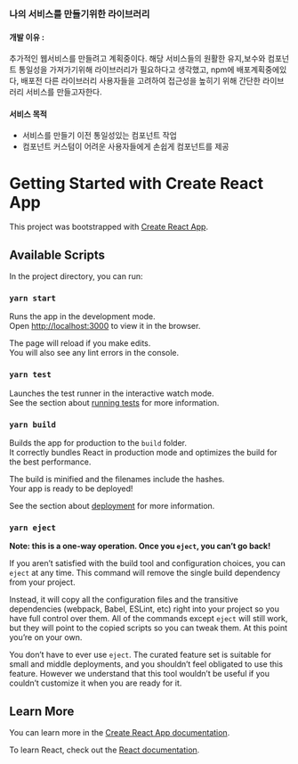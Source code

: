 <h3>나의 서비스를 만들기위한 라이브러리 </h3>
<h4> 개발 이유 : </h4>
<p>
 추가적인 웹서비스를 만들려고 계획중이다. 해당 서비스들의 원활한 유지,보수와 컴포넌트 통일성을 가져가기위해 라이브러리가 필요하다고 생각했고,
 npm에 배포계획중에있다, 배포전 다른 라이브러리 사용자들을 고려하여 접근성을 높히기 위해 간단한 라이브러리 서비스를 만들고자한다.
</p>  

<h4>서비스 목적</h4>
<ul>
  <li>서비스를 만들기 이전 통일성있는 컴포넌트 작업</li>
  <li>컴포넌트 커스텀이 어려운 사용자들에게 손쉽게 컴포넌트를 제공</li>
</ul>


# Getting Started with Create React App

This project was bootstrapped with [Create React App](https://github.com/facebook/create-react-app).

## Available Scripts

In the project directory, you can run:

### `yarn start`

Runs the app in the development mode.\
Open [http://localhost:3000](http://localhost:3000) to view it in the browser.

The page will reload if you make edits.\
You will also see any lint errors in the console.

### `yarn test`

Launches the test runner in the interactive watch mode.\
See the section about [running tests](https://facebook.github.io/create-react-app/docs/running-tests) for more information.

### `yarn build`

Builds the app for production to the `build` folder.\
It correctly bundles React in production mode and optimizes the build for the best performance.

The build is minified and the filenames include the hashes.\
Your app is ready to be deployed!

See the section about [deployment](https://facebook.github.io/create-react-app/docs/deployment) for more information.

### `yarn eject`

**Note: this is a one-way operation. Once you `eject`, you can’t go back!**

If you aren’t satisfied with the build tool and configuration choices, you can `eject` at any time. This command will remove the single build dependency from your project.

Instead, it will copy all the configuration files and the transitive dependencies (webpack, Babel, ESLint, etc) right into your project so you have full control over them. All of the commands except `eject` will still work, but they will point to the copied scripts so you can tweak them. At this point you’re on your own.

You don’t have to ever use `eject`. The curated feature set is suitable for small and middle deployments, and you shouldn’t feel obligated to use this feature. However we understand that this tool wouldn’t be useful if you couldn’t customize it when you are ready for it.

## Learn More

You can learn more in the [Create React App documentation](https://facebook.github.io/create-react-app/docs/getting-started).

To learn React, check out the [React documentation](https://reactjs.org/).
